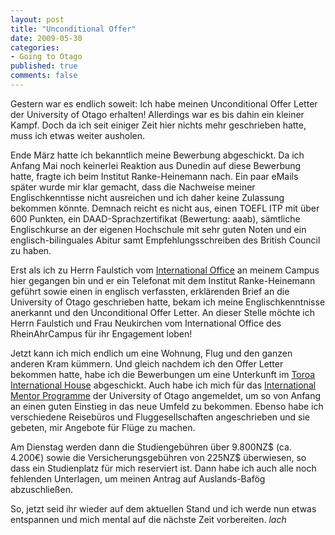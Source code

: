 ```yaml
--- 
layout: post
title: "Unconditional Offer"
date: 2009-05-30
categories: 
- Going to Otago
published: true
comments: false
---
```

Gestern war es endlich soweit: Ich habe meinen Unconditional Offer Letter der University of Otago erhalten! Allerdings war es bis dahin ein kleiner Kampf. Doch da ich seit einiger Zeit hier nichts mehr geschrieben hatte, muss ich etwas weiter ausholen.

<!-- more -->

Ende März hatte ich bekanntlich meine Bewerbung abgeschickt. Da ich Anfang Mai noch keinerlei Reaktion aus Dunedin auf diese Bewerbung hatte, fragte ich beim Institut Ranke-Heinemann nach. Ein paar eMails später wurde mir klar gemacht, dass die Nachweise meiner Englischkenntisse nicht ausreichen und ich daher keine Zulassung bekommen könnte. Demnach reicht es nicht aus, einen TOEFL ITP mit über 600 Punkten, ein DAAD-Sprachzertifikat (Bewertung: aaab), sämtliche Englischkurse an der eigenen Hochschule mit sehr guten Noten und ein englisch-bilinguales Abitur samt Empfehlungsschreiben des British Council zu haben.

Erst als ich zu Herrn Faulstich vom [International Office](http://www.rheinahrcampus.de/Internationales.13.0.html) an meinem Campus hier gegangen bin und er ein Telefonat mit dem Institut Ranke-Heinemann geführt sowie einen in englisch verfassten, erklärenden Brief an die University of Otago geschrieben hatte, bekam ich meine Englischkenntnisse anerkannt und den Unconditional Offer Letter. An dieser Stelle möchte ich Herrn Faulstich und Frau Neukirchen vom International Office des RheinAhrCampus für ihr Engagement loben!

Jetzt kann ich mich endlich um eine Wohnung, Flug und den ganzen anderen Kram kümmern. Und gleich nachdem ich den Offer Letter bekommen hatte, habe ich die Bewerbungen um eine Unterkunft im [Toroa International House](http://www.toroa.ac.nz/) abgeschickt. Auch habe ich mich für das [International Mentor Programme](http://www.otago.ac.nz/international/mentorprogramme.html) der University of Otago angemeldet, um so von Anfang an einen guten Einstieg in das neue Umfeld zu bekommen. Ebenso habe ich verschiedene Reisebüros und Fluggesellschaften angeschrieben und sie gebeten, mir Angebote für Flüge zu machen.

Am Dienstag werden dann die Studiengebühren über 9.800NZ$ (ca. 4.200€) sowie die Versicherungsgebühren von 225NZ$ überwiesen, so dass ein Studienplatz für mich reserviert ist. Dann habe ich auch alle noch fehlenden Unterlagen, um meinen Antrag auf Auslands-Bafög abzuschließen.

So, jetzt seid ihr wieder auf dem aktuellen Stand und ich werde nun etwas entspannen und mich mental auf die nächste Zeit vorbereiten. *lach*
